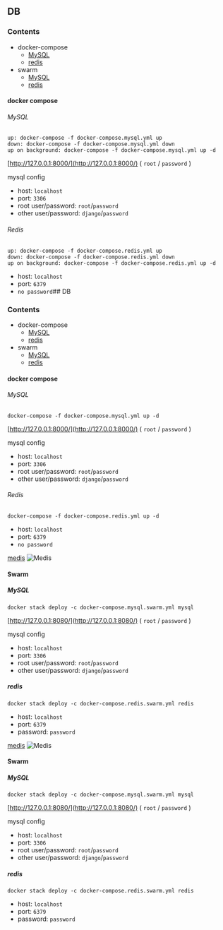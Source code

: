 ## DB

### Contents
- docker-compose
	- [MySQL](https://github.com/linsamtw/docker-compose-product/tree/master/db#mysql)
	- [redis](https://github.com/linsamtw/docker-compose-product/tree/master/db#redis)
- swarm
	- [MySQL](https://github.com/linsamtw/docker-compose-product/tree/master/db#mysql)
	- [redis](https://github.com/linsamtw/docker-compose-product/tree/master/db#redis)

#### docker compose

###### MySQL

	up: docker-compose -f docker-compose.mysql.yml up
    down: docker-compose -f docker-compose.mysql.yml down
    up on background: docker-compose -f docker-compose.mysql.yml up -d
    
[http://127.0.0.1:8000/](http://127.0.0.1:8000/) ( `root` / `password` )

mysql config

* host: `localhost`
* port: `3306`
* root user/password: `root`/`password`
* other user/password: `django`/`password`


###### Redis

	up: docker-compose -f docker-compose.redis.yml up
    down: docker-compose -f docker-compose.redis.yml down
    up on background: docker-compose -f docker-compose.redis.yml up -d
	

* host: `localhost`
* port: `6379`
* `no password`## DB

### Contents
- docker-compose
	- [MySQL](https://github.com/linsamtw/docker-compose-product/tree/master/db#mysql)
	- [redis](https://github.com/linsamtw/docker-compose-product/tree/master/db#redis)
- swarm
	- [MySQL](https://github.com/linsamtw/docker-compose-product/tree/master/db#mysql-1)
	- [redis](https://github.com/linsamtw/docker-compose-product/tree/master/db#redis-1)

#### docker compose

###### MySQL

	docker-compose -f docker-compose.mysql.yml up -d
    
[http://127.0.0.1:8000/](http://127.0.0.1:8000/) ( `root` / `password` )

mysql config

* host: `localhost`
* port: `3306`
* root user/password: `root`/`password`
* other user/password: `django`/`password`


###### Redis

	docker-compose -f docker-compose.redis.yml up -d

* host: `localhost`
* port: `6379`
* `no password`

[medis](https://github.com/luin/medis)
![Medis](http://getmedis.com/screen.png)


#### Swarm

##### MySQL

	docker stack deploy -c docker-compose.mysql.swarm.yml mysql
    
[http://127.0.0.1:8080/](http://127.0.0.1:8080/) ( `root` / `password` )

mysql config

* host: `localhost`
* port: `3306`
* root user/password: `root`/`password`
* other user/password: `django`/`password`

##### redis

	docker stack deploy -c docker-compose.redis.swarm.yml redis
    
* host: `localhost`
* port: `6379`
* password: `password`
    
   


[medis](https://github.com/luin/medis)
![Medis](http://getmedis.com/screen.png)


#### Swarm

##### MySQL

	docker stack deploy -c docker-compose.mysql.swarm.yml mysql
    
[http://127.0.0.1:8080/](http://127.0.0.1:8080/) ( `root` / `password` )

mysql config

* host: `localhost`
* port: `3306`
* root user/password: `root`/`password`
* other user/password: `django`/`password`

##### redis

	docker stack deploy -c docker-compose.redis.swarm.yml redis
    
* host: `localhost`
* port: `6379`
* password: `password`
    
    
